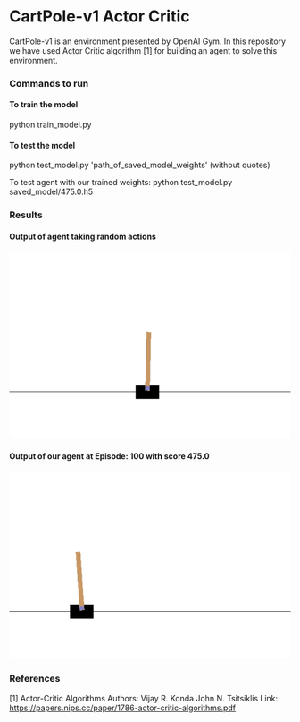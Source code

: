 # CartPole-v1 Actor Critic
CartPole-v1 is an environment presented by OpenAI Gym. In this repository we have used Actor Critic algorithm [1] for building an agent to solve this environment.

### Commands to run
#### To train the model
python train_model.py

#### To test the model
python test_model.py 'path_of_saved_model_weights' (without quotes)

To test agent with our trained weights: python test_model.py saved_model/475.0.h5


### Results

#### Output of agent taking random actions
![Episode: 0](demo/cartpole-v1_random.gif)

#### Output of our agent at Episode: 100 with score 475.0
![Episode: 100, Score:475.0](demo/cartpole-v1_our.gif)


### References
[1] Actor-Critic Algorithms 
    Authors: Vijay R. Konda John N. Tsitsiklis
    Link: https://papers.nips.cc/paper/1786-actor-critic-algorithms.pdf


